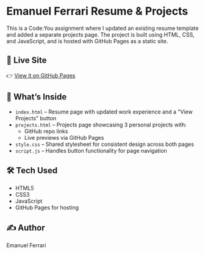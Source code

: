 # Emanuel Ferrari Resume & Projects

This is a Code:You assignment where I updated an existing resume template and added a separate projects page. The project is built using HTML, CSS, and JavaScript, and is hosted with GitHub Pages as a static site.

## 🔗 Live Site

👉 [View it on GitHub Pages](https://emferrari.github.io/Emanuel_Ferrari_Resume/)

## 📄 What’s Inside

- `index.html` – Resume page with updated work experience and a "View Projects" button
- `projects.html` – Projects page showcasing 3 personal projects with:
  - GitHub repo links
  - Live previews via GitHub Pages
- `style.css` – Shared stylesheet for consistent design across both pages
- `script.js` – Handles button functionality for page navigation

## 🛠️ Tech Used

- HTML5
- CSS3
- JavaScript
- GitHub Pages for hosting

## ✍️ Author

Emanuel Ferrari